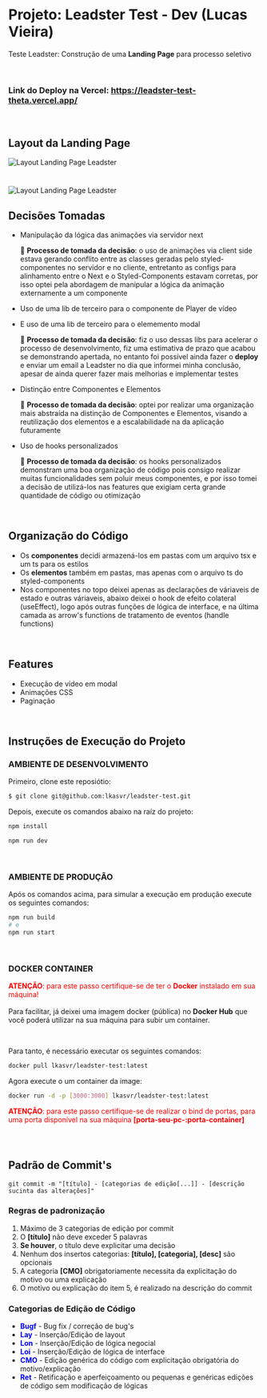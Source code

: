 # **Projeto: Leadster Test - Dev (Lucas Vieira)**
Teste Leadster: Construção de uma <b>Landing Page</b> para processo seletivo

</br>

### Link do Deploy na Vercel: https://leadster-test-theta.vercel.app/

</br>

## Layout da Landing Page

![Layout Landing Page Leadster](./public/Artboard.png)
#
![Layout Landing Page Leadster](./public/Artboard-Video.png)

## Decisões Tomadas

- Manipulação da lógica das animações via servidor next

  📌 **Processo de tomada da decisão**: o uso de animações via client side estava gerando conflito entre as classes geradas pelo styled-componentes no servidor e no cliente, entretanto as configs para alinhamento entre o Next e o Styled-Components estavam corretas, por isso optei pela abordagem de manipular a lógica da animação externamente a um componente

- Uso de uma lib de terceiro para o componente de Player de vídeo
- E uso de uma lib de terceiro para o elememento modal

  📌 **Processo de tomada da decisão**: fiz o uso dessas libs para acelerar o processo de desenvolvimento, fiz uma estimativa de prazo que acabou se demonstrando apertada, no entanto foi possível ainda fazer o **deploy** e enviar um email a Leadster no dia que informei minha conclusão, apesar de ainda querer fazer mais melhorias e implementar testes

- Distinção entre Componentes e Elementos

  📌 **Processo de tomada da decisão**: optei por realizar uma organização mais abstraída na distinção de Componentes e Elementos, visando a reutilização dos elementos e a escalabilidade na da aplicação futuramente

- Uso de hooks personalizados

  📌 **Processo de tomada da decisão**: os hooks personalizados demonstram uma boa organização de código pois consigo realizar muitas funcionalidades sem poluir meus componentes, e por isso tomei a decisão de utilizá-los nas features que exigiam certa grande quantidade de código ou otimização

</br>

## Organização do Código

- Os **componentes** decidi armazená-los em pastas com um arquivo tsx e um ts para os estilos
- Os **elementos** também em pastas, mas apenas com o arquivo ts do styled-components
- Nos componentes no topo deixei apenas as declarações de váriaveis de estado e outras váriaveis, abaixo deixei o hook de efeito colateral (useEffect), logo após outras funções de lógica de interface, e na última camada as arrow's functions de tratamento de eventos (handle functions)

</br>

## Features
- Execução de vídeo em modal
- Animações CSS
- Paginação

</br>

## Instruções de Execução do Projeto

### **AMBIENTE DE DESENVOLVIMENTO**

Primeiro, clone este reposiótio:

```bash
$ git clone git@github.com:lkasvr/leadster-test.git
```
Depois, execute os comandos abaixo na raíz do projeto:

```bash
npm install
```

```bash
npm run dev
```

</br>

### **AMBIENTE DE PRODUÇÃO**

Após os comandos acima, para simular a execução em produção execute os seguintes comandos:

```bash
npm run build
# e
npm run start
```

</br>

### **DOCKER CONTAINER**
<span style="color: red">**ATENÇÃO**: para este passo certifique-se de ter o **Docker** instalado em sua máquina! </span>
</br>
</br>
Para facilitar, já deixei uma imagem docker (pública) no **Docker Hub** que você poderá utilizar na sua máquina para subir um container.

</br>

Para tanto, é necessário executar os seguintes comandos:

```bash
docker pull lkasvr/leadster-test:latest
```

Agora execute o um container da image:
```bash
docker run -d -p [3000:3000] lkasvr/leadster-test:latest
```

<span style="color: red">**ATENÇÃO**: para este passo certifique-se de realizar o bind de portas, para uma porta disponível na sua máquina **[porta-seu-pc-:porta-container]** </span>

</br>

#

## Padrão de Commit's

`git commit -m "[título] - [categorias de edição[...]] - [descrição sucinta das alterações]"`

### Regras de padronização
1. Máximo de 3 categorias de edição por commit
2. O **[título]** não deve exceder 5 palavras
3. **Se houver**, o título deve explicitar uma decisão
4. Nenhum dos insertos categorias: **[título], [categoria], [desc]** são opcionais
5. A categoria **[CMO]** obrigatoriamente necessita da explicitação do motivo ou uma explicação
6. O motivo ou explicação do item 5, é realizado na descrição do commit

### Categorias de Edição de Código
* <span style="color: blue">**Bugf**</span> - Bug fix / correção de bug's
* <span style="color: blue">**Lay**</span> - Inserção/Edição de layout
* <span style="color: blue">**Lon**</span> - Inserção/Edição de lógica negocial
* <span style="color: blue">**Loi**</span> - Inserção/Edição de lógica de interface
* <span style="color: blue">**CMO**</span> - Edição genérica do código com explicitação obrigatória do motivo/explicação
* <span style="color: blue">**Ret**</span> - Retificação e aperfeiçoamento ou pequenas e genéricas edições de código sem modificação de lógicas
